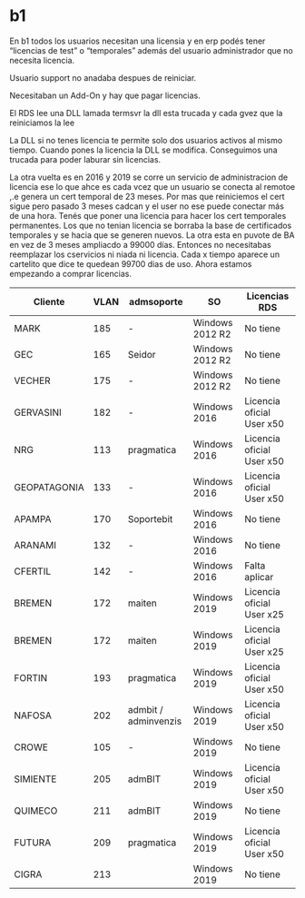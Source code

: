 # b1

En b1 todos los usuarios necesitan una licensia y en erp podés tener “licencias de test” o “temporales” además del usuario administrador que no necesita licencia.

Usuario support no anadaba despues de reiniciar.

Necesitaban un Add-On y hay que pagar licencias.

El RDS lee una DLL lamada termsvr la dll esta trucada y cada gvez que la reiniciamos la lee

La DLL si no tenes licencia te permite solo dos usuarios activos al mismo tiempo. Cuando pones la licencia la DLL se modifica. Conseguimos una trucada para poder laburar sin licencias.

La otra vuelta es en 2016 y 2019 se corre un servicio de administracion de licencia ese lo que ahce es cada vcez que un usuario se conecta al remotoe ,.e genera un cert temporal de 23 meses. Por mas que reiniciemos el cert sigue pero pasado 3 meses cadcan y el user no ese puede conectar más de una hora. Tenés que poner una licencia para hacer los cert temporales permanentes. Los que no tenian licencia se borraba la base de certificados temporales y se hacia que se generen nuevos. La otra esta en puvote de BA en vez de 3 meses ampliacdo a 99000 días. Entonces no necesitabas reemplazar los cservicios ni niada ni licencia. Cada x tiempo aparece un cartelito que dice te quedean 99700 dias de uso. Ahora estamos empezando a comprar licencias.

| Cliente | VLAN | admsoporte | SO | Licencias RDS |
| --- | --- | --- | --- | --- |
| MARK | 185 | - | Windows 2012 R2 | No tiene |
| GEC | 165 | Seidor | Windows 2012 R2 | No tiene |
| VECHER | 175 | - | Windows 2012 R2 | No tiene |
| GERVASINI | 182 | - | Windows 2016 | Licencia oficial User x50 |
| NRG | 113 | pragmatica | Windows 2016 | Licencia oficial User x50 |
| GEOPATAGONIA | 133 | - | Windows 2016 | Licencia oficial User x50 |
| APAMPA | 170 | Soportebit | Windows 2016 | No tiene |
| ARANAMI | 132 | - | Windows 2016 | No tiene |
| CFERTIL | 142 | - | Windows 2016 | Falta aplicar |
| BREMEN | 172 | maiten | Windows 2019 | Licencia oficial User x25 |
| BREMEN | 172 | maiten | Windows 2019 | Licencia oficial User x25 |
| FORTIN | 193 | pragmatica | Windows 2019 | Licencia oficial User x50 |
| NAFOSA | 202 | admbit / adminvenzis | Windows 2019 | Licencia oficial User x50 |
| CROWE | 105 | - | Windows 2019 | No tiene |
| SIMIENTE | 205 | admBIT | Windows 2019 | Licencia oficial User x50 |
| QUIMECO | 211 | admBIT | Windows 2019 | No tiene |
| FUTURA | 209 | pragmatica | Windows 2019 | Licencia oficial User x50 |
| CIGRA | 213 |  | Windows 2019 | No tiene |